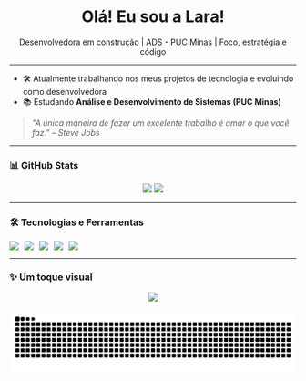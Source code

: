 <h1 align="center"> Olá! Eu sou a Lara!</h1>
<p align="center">Desenvolvedora em construção | ADS - PUC Minas | Foco, estratégia e código</p>

---

- 🛠️ Atualmente trabalhando nos meus projetos de tecnologia e evoluindo como desenvolvedora  
- 📚 Estudando **Análise e Desenvolvimento de Sistemas (PUC Minas)**  


> _"A única maneira de fazer um excelente trabalho é amar o que você faz." – Steve Jobs_

---

### 📊 GitHub Stats

<div align="center">
  <img height="180em" src="https://github-readme-stats.vercel.app/api?username=larapaulasilva&show_icons=true&theme=radical" />
  <img height="180em" src="https://github-readme-stats.vercel.app/api/top-langs/?username=larapaulasilva&layout=compact&theme=radical"/>
</div>

---

### 🛠️ Tecnologias e Ferramentas

<div style="display: flex; gap: 10px;">
  <img src="https://img.shields.io/badge/HTML5-E34F26?style=for-the-badge&logo=html5&logoColor=white" />
  <img src="https://img.shields.io/badge/CSS3-1572B6?style=for-the-badge&logo=css3&logoColor=white" />
  <img src="https://img.shields.io/badge/JavaScript-F7DF1E?style=for-the-badge&logo=javascript&logoColor=black" />
  <img src="https://img.shields.io/badge/Git-F05032?style=for-the-badge&logo=git&logoColor=white" />
  <img src="https://img.shields.io/badge/GitHub-100000?style=for-the-badge&logo=github&logoColor=white" />
</div>

---

### ✨ Um toque visual

<p align="center">
  <img src="https://media.giphy.com/media/qgQUggAC3Pfv687qPC/giphy.gif" width="350px" />
</p>


<picture align="center">
  <source media="(prefers-color-scheme: dark)" srcset="https://raw.githubusercontent.com/LaraPaulaSilva/LaraPaulaSilva/output/github-contribution-grid-snake-dark.svg">
  <source media="(prefers-color-scheme: light)" srcset="https://raw.githubusercontent.com/LaraPaulaSilva/LaraPaulaSilva/output/github-contribution-grid-snake-dark.svg">
  <img align="center" alt="github contribution grid snake animation" src="https://raw.githubusercontent.com/LaraPaulaSilva/LaraPaulaSilva/output/github-contribution-grid-snake.svg">
</picture>
